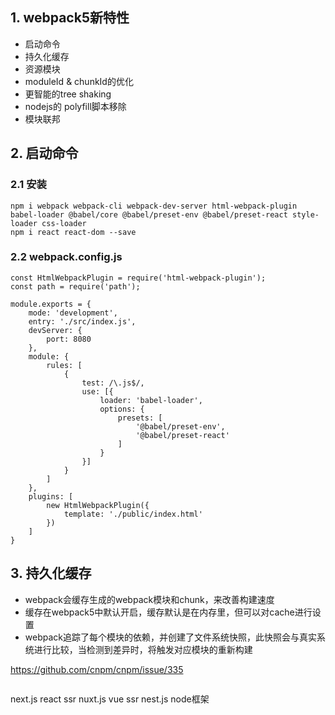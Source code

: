 ## 1. webpack5新特性
- 启动命令
- 持久化缓存
- 资源模块
- moduleId & chunkId的优化
- 更智能的tree shaking
- nodejs的 polyfill脚本移除
- 模块联邦

## 2. 启动命令

### 2.1 安装

```
npm i webpack webpack-cli webpack-dev-server html-webpack-plugin babel-loader @babel/core @babel/preset-env @babel/preset-react style-loader css-loader
npm i react react-dom --save

```

### 2.2 webpack.config.js

```
const HtmlWebpackPlugin = require('html-webpack-plugin');
const path = require('path');

module.exports = {
    mode: 'development',
    entry: './src/index.js',
    devServer: {
        port: 8080
    },
    module: {
        rules: [
            {
                test: /\.js$/,
                use: [{
                    loader: 'babel-loader',
                    options: {
                        presets: [
                            '@babel/preset-env',
                            '@babel/preset-react'
                        ]
                    }
                }]
            }
        ]
    },
    plugins: [
        new HtmlWebpackPlugin({
            template: './public/index.html'
        })
    ]
}

```

## 3. 持久化缓存

- webpack会缓存生成的webpack模块和chunk，来改善构建速度
- 缓存在webpack5中默认开启，缓存默认是在内存里，但可以对cache进行设置
- webpack追踪了每个模块的依赖，并创建了文件系统快照，此快照会与真实系统进行比较，当检测到差异时，将触发对应模块的重新构建

https://github.com/cnpm/cnpm/issue/335
```

```

next.js  react ssr
nuxt.js  vue  ssr
nest.js  node框架